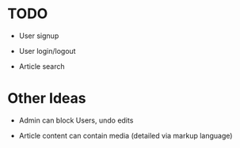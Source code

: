 # TODO

* User signup

* User login/logout

* Article search

# Other Ideas

* Admin can block Users, undo edits

* Article content can contain media (detailed via markup language)
